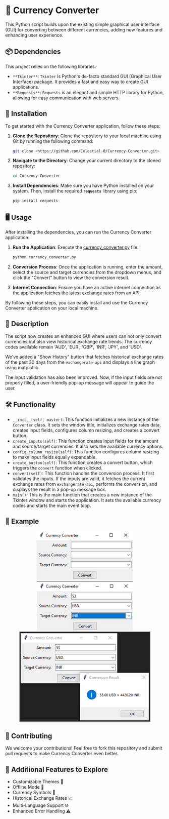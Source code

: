 # **💱** Currency Converter

This Python script builds upon the existing simple graphical user interface (GUI) for converting between different currencies, adding new features and enhancing user experience.

## 📦 Dependencies

This project relies on the following libraries:

- `**Tkinter**`: `Tkinter` is Python's de-facto standard GUI (Graphical User Interface) package. It provides a fast and easy way to create GUI applications.
- `**Requests**`: `Requests` is an elegant and simple HTTP library for Python, allowing for easy communication with web servers.

## 🚀 Installation

To get started with the Currency Converter application, follow these steps:

1. **Clone the Repository**: Clone the repository to your local machine using Git by running the following command:
    
    ```bash
    git clone <https://github.com/Celestial-0/Currency-Converter.git>
    ```
    
2. **Navigate to the Directory**: Change your current directory to the cloned repository:
    
    ```bash
    cd Currency-Converter
    ```
    
3. **Install Dependencies**:  Make sure you have Python installed on your system. Then, install the required **`requests`** library using pip:
    
    ```bash
    pip install requests
    ```
    

## 🖥️ Usage

After installing the dependencies, you can run the Currency Converter application:

1. **Run the Application**: Execute the [currency_converter.py]() file:
    
    ```bash
    python currency_converter.py
    ```
    
2. **Conversion Process**: Once the application is running, enter the amount, select the source and target currencies from the dropdown menus, and click the "Convert" button to view the conversion result.
3. **Internet Connection**: Ensure you have an active internet connection as the application fetches the latest exchange rates from an API.

By following these steps, you can easily install and use the Currency Converter application on your local machine.

## 📝 Description

The script now creates an enhanced GUI where users can not only convert currencies but also view historical exchange rate trends. The currency codes available remain 'AUD', 'EUR', 'GBP', 'INR', 'JPY', and 'USD'.

We've added a "Show History" button that fetches historical exchange rates of the past 30 days from the `exchangerate-api` and displays a line graph using matplotlib.

The input validation has also been improved. Now, if the input fields are not properly filled, a user-friendly pop-up message will appear to guide the user.

## 🛠️ Functionality

- `__init__(self, master)`: This function initializes a new instance of the `Converter` class. It sets the window title, initializes exchange rates data, creates input fields, configures column resizing, and creates a convert button.
- `create_inputs(self)`: This function creates input fields for the amount and source/target currencies. It also sets the available currency options.
- `config_column_resize(self)`: This function configures column resizing to make input fields equally expandable.
- `create_button(self)`: This function creates a convert button, which triggers the `convert` function when clicked.
- `convert(self)`: This function handles the conversion process. It first validates the inputs. If the inputs are valid, it fetches the current exchange rates from `exchangerate-api`, performs the conversion, and displays the result in a pop-up message box.
- `main()`: This is the main function that creates a new instance of the Tkinter window and starts the application. It sets the available currency codes and starts the main event loop.

## 📝 Example

<p align="center">
  <img src="https://github.com/Celestial-0/Currency-Converter/blob/main/asset/1.png" alt="Example1"> <img src="https://github.com/Celestial-0/Currency-Converter/blob/main/asset/2.png" alt="Example2">
    
  <img src="https://github.com/Celestial-0/Currency-Converter/blob/main/asset/3.png" alt="Example3">
</p>


## **🤝 Contributing**

We welcome your contributions! Feel free to fork this repository and submit pull requests to make  Currency Converter even better.

## **🌟 Additional Features to Explore**

- Customizable Themes 🎨
- Offline Mode 📴
- Currency Symbols 💱
- Historical Exchange Rates 📈
- Multi-Language Support 🌐
- Enhanced Error Handling ⚠️
